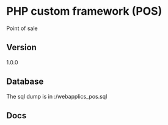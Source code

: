 
# PHP custom framework (POS)
Point of sale


## Version
1.0.0

## Database
The sql dump is in :/webapplics_pos.sql

## Docs



